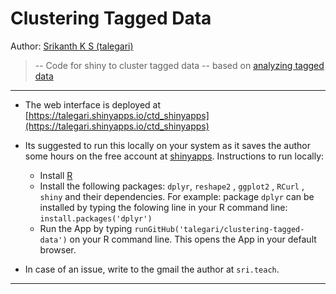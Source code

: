 # Clustering Tagged Data
Author: [Srikanth K S (talegari)](https://github.com/talegari)
> -- Code for shiny to cluster tagged data -- based on [analyzing tagged data](https://github.com/talegari/analyzing-tagged-data)

----

* The web interface is deployed at [https://talegari.shinyapps.io/ctd_shinyapps](https://talegari.shinyapps.io/ctd_shinyapps)

* Its suggested to run this locally on your system as it saves the author some hours on the free account at [shinyapps](http://shinyapps.io). Instructions to run locally:
    * Install [R](https://www.r-project.org/)
    * Install the following packages: `dplyr`, `reshape2` , `ggplot2` , `RCurl` , `shiny` and their dependencies. For example: package `dplyr` can be installed by typing the folowing line in your R command line: `install.packages('dplyr')`
    * Run the App by typing `runGitHub('talegari/clustering-tagged-data')` on your R command line. This opens the App in your default browser.
    
* In case of an issue, write to the gmail the author at `sri.teach`.

---- 
